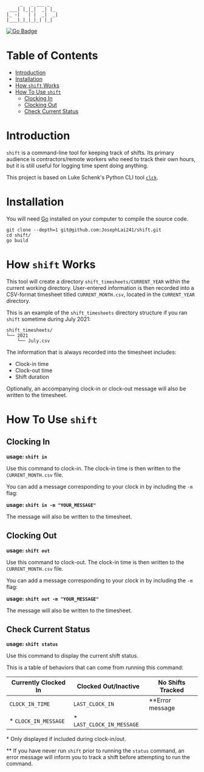         _   _ ___ _   
     ___| |_|_|  _| |_ 
    |_ -|   | |  _|  _|
    |___|_|_|_|_| |_|

[![Go Badge](https://img.shields.io/badge/-lang-blue?logo=go)][Go]

# Table of Contents

* [Introduction](#introduction)
* [Installation](#installation)
* [How `shift` Works](#how-shift-works)
* [How To Use `shift`](#how-to-use-shift)
    + [Clocking In](#clocking-in)
    + [Clocking Out](#clocking-out)
    + [Check Current Status](#check-current-status)

# Introduction

`shift` is a command-line tool for keeping track of shifts. Its primary audience is contractors/remote workers who need to track their own hours, but it is still useful for logging time spent doing anything.

This project is based on Luke Schenk's Python CLI tool [`clck`][clck].

# Installation

You will need [Go][Go] installed on your computer to compile the source code.

```
git clone --depth=1 git@github.com:JosephLai241/shift.git
cd shift/
go build
```

# How `shift` Works

This tool will create a directory `shift_timesheets/CURRENT_YEAR` within the current working directory. User-entered information is then recorded into a CSV-format timesheet titled `CURRENT_MONTH.csv`, located in the `CURRENT_YEAR` directory.

This is an example of the `shift_timesheets` directory structure if you ran `shift` sometime during July 2021:

```
shift_timesheets/
└── 2021
    └── July.csv
```

The information that is always recorded into the timesheet includes:

* Clock-in time
* Clock-out time
* Shift duration

Optionally, an accompanying clock-in or clock-out message will also be written to the timesheet.

# How To Use `shift`

## Clocking In

**usage: `shift in`**

Use this command to clock-in. The clock-in time is then written to the `CURRENT_MONTH.csv` file.

You can add a message corresponding to your clock in by including the `-m` flag:

**usage: `shift in -m "YOUR_MESSAGE"`**

The message will also be written to the timesheet.

## Clocking Out

**usage: `shift out`**

Use this command to clock-out. The clock-in time is then written to the `CURRENT_MONTH.csv` file.

You can add a message corresponding to your clock in by including the `-m` flag:

**usage: `shift out -m "YOUR_MESSAGE"`**

The message will also be written to the timesheet.

## Check Current Status

**usage: `shift status`**

Use this command to display the current shift status.

This is a table of behaviors that can come from running this command:

| Currently Clocked In      | Clocked Out/Inactive           | No Shifts Tracked |
|---------------------------|--------------------------------|-------------------|
| `CLOCK_IN_TIME`           | `LAST_CLOCK_IN`                | **Error message   |
| * `CLOCK_IN_MESSAGE`      | * `LAST_CLOCK_IN_MESSAGE`      |                   |

\* Only displayed if included during clock-in/out.

\** If you have never run `shift` prior to running the `status` command, an error message will inform you to track a shift before attempting to run the command.

<!-- Links -->
[Go]: https://golang.org/
[clck]: https://github.com/LukeDSchenk/clck
